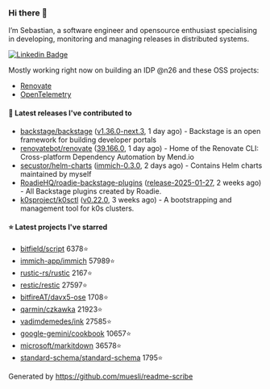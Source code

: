 ### Hi there 👋

I’m Sebastian, a software engineer and opensource enthusiast specialising in developing, monitoring and managing releases in distributed systems.    

[![Linkedin Badge](https://img.shields.io/badge/-LinkedIn-blue?style=flat&logo=Linkedin&logoColor=white&link=https://www.linkedin.com/in/sebastian-poxhofer/)](https://www.linkedin.com/in/sebastian-poxhofer/)

Mostly working right now on building an IDP @n26 and these OSS projects:
- [Renovate](https://github.com/renovatebot/renovate)
- [OpenTelemetry](https://github.com/open-telemetry)



#### 🚀 Latest releases I've contributed to

- [backstage/backstage](https://github.com/backstage/backstage) ([v1.36.0-next.3](https://github.com/backstage/backstage/releases/tag/v1.36.0-next.3), 1 day ago) - Backstage is an open framework for building developer portals
- [renovatebot/renovate](https://github.com/renovatebot/renovate) ([39.166.0](https://github.com/renovatebot/renovate/releases/tag/39.166.0), 1 day ago) - Home of the Renovate CLI: Cross-platform Dependency Automation by Mend.io
- [secustor/helm-charts](https://github.com/secustor/helm-charts) ([immich-0.3.0](https://github.com/secustor/helm-charts/releases/tag/immich-0.3.0), 2 days ago) - Contains Helm charts maintained by myself
- [RoadieHQ/roadie-backstage-plugins](https://github.com/RoadieHQ/roadie-backstage-plugins) ([release-2025-01-27](https://github.com/RoadieHQ/roadie-backstage-plugins/releases/tag/release-2025-01-27), 2 weeks ago) - All Backstage plugins created by Roadie.
- [k0sproject/k0sctl](https://github.com/k0sproject/k0sctl) ([v0.22.0](https://github.com/k0sproject/k0sctl/releases/tag/v0.22.0), 3 weeks ago) - A bootstrapping and management tool for k0s clusters.

#### ⭐ Latest projects I've starred

- [bitfield/script](https://github.com/bitfield/script) 6378⭐
- [immich-app/immich](https://github.com/immich-app/immich) 57989⭐
- [rustic-rs/rustic](https://github.com/rustic-rs/rustic) 2167⭐
- [restic/restic](https://github.com/restic/restic) 27597⭐
- [bitfireAT/davx5-ose](https://github.com/bitfireAT/davx5-ose) 1708⭐
- [qarmin/czkawka](https://github.com/qarmin/czkawka) 21923⭐
- [vadimdemedes/ink](https://github.com/vadimdemedes/ink) 27585⭐
- [google-gemini/cookbook](https://github.com/google-gemini/cookbook) 10657⭐
- [microsoft/markitdown](https://github.com/microsoft/markitdown) 36578⭐
- [standard-schema/standard-schema](https://github.com/standard-schema/standard-schema) 1795⭐



Generated by https://github.com/muesli/readme-scribe
